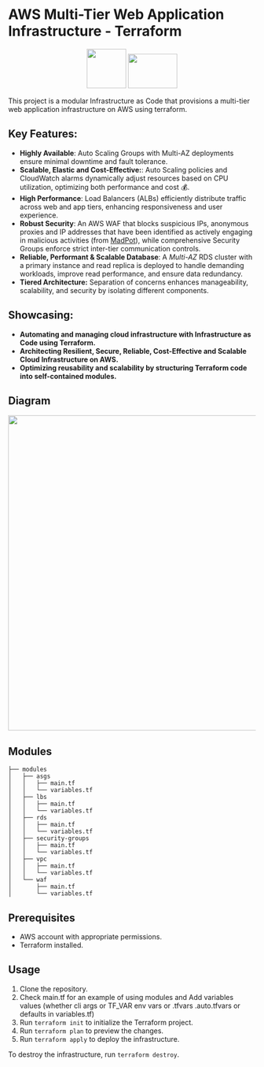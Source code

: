 # AWS Multi-Tier Web Application Infrastructure - Terraform
<p align="center">
  <img src=https://github.com/user-attachments/assets/2f865e3d-4195-45a1-895a-6dd051ec58ed width=80 height=80\>
  <img src=https://github.com/user-attachments/assets/abfeb16e-7d3d-4efc-97aa-c85e1340224d width=100 height=70\>
</p>

This project is a modular Infrastructure as Code that provisions a multi-tier web application infrastructure on AWS using terraform.  
## Key Features:
* **Highly Available**: Auto Scaling Groups with Multi-AZ deployments ensure minimal downtime and fault tolerance.
* **Scalable, Elastic and Cost-Effective:**: Auto Scaling policies and CloudWatch alarms dynamically adjust resources based on CPU utilization, optimizing both performance and cost :moneybag:.
* **High Performance**: Load Balancers (ALBs) efficiently distribute traffic across web and app tiers, enhancing responsiveness and user experience.
* **Robust Security**: An AWS WAF that blocks suspicious IPs, anonymous proxies and IP addresses that have been identified as actively engaging in malicious activities (from [MadPot](https://www.aboutamazon.com/news/aws/amazon-madpot-stops-cybersecurity-crime)), while comprehensive Security Groups enforce strict inter-tier communication controls.
* **Reliable, Performant & Scalable Database**: A *Multi-AZ* RDS cluster with a primary instance and read replica is deployed to handle demanding workloads, improve read performance, and ensure data redundancy.
* **Tiered Architecture:** Separation of concerns enhances manageability, scalability, and security by isolating different components.  
## Showcasing:
* **Automating and managing cloud infrastructure with Infrastructure as Code using Terraform.**
* **Architecting Resilient, Secure, Reliable, Cost-Effective and Scalable Cloud Infrastructure on AWS.**
* **Optimizing reusability and scalability by structuring Terraform code into self-contained modules.**


## Diagram
<p align="center">
  <img src=https://github.com/user-attachments/assets/b0236b73-ea1b-4bc6-8379-35133c9086da width=700 height=640\>
</p>

## Modules
```
├── modules
│   ├── asgs
│   │   ├── main.tf
│   │   └── variables.tf
│   ├── lbs
│   │   ├── main.tf
│   │   └── variables.tf
│   ├── rds
│   │   ├── main.tf
│   │   └── variables.tf
│   ├── security-groups
│   │   ├── main.tf
│   │   └── variables.tf
│   ├── vpc
│   │   ├── main.tf
│   │   └── variables.tf
│   └── waf
│       ├── main.tf
│       └── variables.tf
```

## Prerequisites

* AWS account with appropriate permissions.
* Terraform installed.
  
## Usage

1.  Clone the repository.
2.  Check main.tf for an example of using modules and Add variables values (whether cli args or TF_VAR env vars or .tfvars .auto.tfvars or defaults in variables.tf)
3.  Run `terraform init` to initialize the Terraform project.
4.  Run `terraform plan` to preview the changes.
5.  Run `terraform apply` to deploy the infrastructure.

To destroy the infrastructure, run `terraform destroy`.
